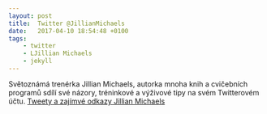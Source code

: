 ```yaml
---
layout: post
title:  Twitter @JillianMichaels
date:   2017-04-10 18:54:48 +0100
tags: 
    - twitter
    - LJillian Michaels
    - jekyll
---
```


Světoznámá trenérka Jillian Michaels, autorka mnoha knih a cvičebních programů sdílí své názory, tréninkové a výživové tipy na svém Twitterovém účtu. 
<a class="twitter-timeline" href="https://twitter.com/JillianMichaels">Tweety a zajímvé odkazy Jillian Michaels</a> <script async src="//platform.twitter.com/widgets.js" charset="utf-8"></script>

